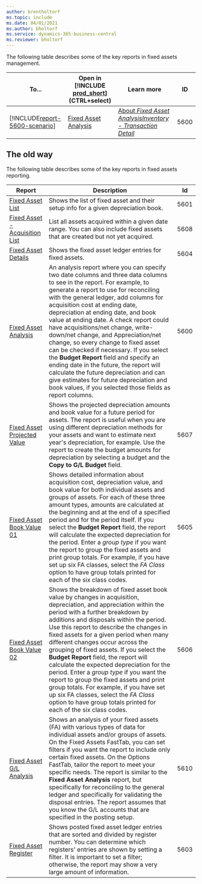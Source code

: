 ```yaml
---
author: brentholtorf
ms.topic: include
ms.date: 04/01/2021
ms.author: bholtorf
ms.service: dynamics-365-business-central
ms.reviewer: bholtorf
---
```




The following table describes some of the key reports in fixed assets management.

| To... | Open in [!INCLUDE [prod_short](prod_short.md)] (CTRL+select) | Learn more | ID | 
|-------|------------| ------------|----|
| [!INCLUDE[report-5600-scenario](../includes/report-5600-scenario-include.md)] | [Fixed Asset Analysis](https://businesscentral.dynamics.com?report=5600) | [About *Fixed Asset AnalysisInventory - Transaction Detail*](../reports/report-5600.md) | 5600 |




<!-- 

| | [Fixed Asset List](https://businesscentral.dynamics.com?report=5601) | [About *Fixed Asset ListInventory - Transaction Detail*](../reports/report-5601.md) | 5601 |
| | [Fixed Asset Register](https://businesscentral.dynamics.com?report=5603) | [About *Fixed Asset RegisterInventory - Transaction Detail*](../reports/report-5603.md) | 5603 |
| | [Fixed Asset Details](https://businesscentral.dynamics.com?report=5604) | [About *Fixed Asset DetailsInventory - Transaction Detail*](../reports/report-5604.md) | 5604 |
| | [Fixed Asset Book Value 01](https://businesscentral.dynamics.com?report=5605) | [About *Fixed Asset Book Value 01Inventory - Transaction Detail*](../reports/report-5605.md) | 5605 |
| | [Fixed Asset Book Value 02](https://businesscentral.dynamics.com?report=5606) | [About *Fixed Asset Book Value 02Inventory - Transaction Detail*](../reports/report-5606.md) | 5606 |
| | [Fixed Asset Projected Value](https://businesscentral.dynamics.com?report=5607) | [About *Fixed Asset Projected ValueInventory - Transaction Detail*](../reports/report-5607.md) | 5607 |
| | [Fixed Asset - Acquisition List](https://businesscentral.dynamics.com?report=5608) | [About *Fixed Asset - Acquisition ListInventory - Transaction Detail*](../reports/report-5608.md) | 5608 |
| | [Fixed Asset G/L Analysis](https://businesscentral.dynamics.com?report=5610) | [About *Fixed Asset G/L AnalysisInventory - Transaction Detail*$../reports/report-5610.md) | 5610 |


5600
About Fixed Asset Analysis
Fixed Asset Analysis Report is a flexible reporting option that provides a comprehensive examination of an organization's fixed assets, such as property, plant, and equipment (PP&E), for different purposes. If the purpose is to reconcile asset values with GL then fields like acquisition, depreciation can be selected. If the purpose is about reviewing net value along with write down value, users can use this report accordingly by choosing the relevant amount fields and amount fields for multiple periods.

5601
The Fixed Asset List report provides a comprehensive listing of all fixed assets owned by an organization at a specific point in time. This report is crucial for asset management, financial reporting, and compliance purposes.

5603
About Fixed Asset Register
The Fixed Asset Register report is a comprehensive and structured document that serves as the central repository of all fixed asset transactions done by an organization.

5604
About Fixed Asset Details
The Fixed Asset Details report provides a comprehensive overview of all relevant information pertaining to each fixed asset owned by an organization. This report serves as a detailed transaction information and reference tool for asset management.

5605
About Fixed Asset Book Value 01
The Fixed Asset - Book Value 01 report helps obtain detailed information for different groups of assets about acquisition cost, depreciation value and book value. The detailed information are also summarized at a group level if needed. The report shows the output structured over multiple columns.

5606
About Fixed Asset Book Value 02
The Fixed Asset Book Value 02 report is useful when the user wants to view the movement in valuation of assets over a period time. There is further breakdown of values under additions and disposals during the period , further grouped under classes/subclasses if needed.

5607
About Fixed Asset Projected Value
Fixed Asset Projected Value Report is a detailed analysis that forecasts the future value of an organization's fixed assets over a specified period. This is specially useful where there are multiple depreciation methods and there is need to review the projected values of depreciation.

5608
About Fixed Asset Acquisition List
The Fixed Asset Acquisition List report is a detailed accounting document that provides an organized summary of all fixed assets acquired by an organization during a specific period. This report is essential for tracking new additions to the asset base and ensuring accurate financial reporting.

5610
About Fixed Asset G/L Analysis
The Fixed Assets G/L Analysis report is essential for financial management and reporting, offering detailed insights into the accounting treatment and reconciliation of subledger with the general ledger mainly validating the disposal entries. Structurally it is similar to FA Analysis report but this one is focused on GL reconciliation purpose. 
-->


## The old way
The following table describes some of the key reports in fixed assets reporting.

| Report | Description | Id | 
|--|--|--|
| [Fixed Asset List](https://businesscentral.dynamics.com?report=5601)| Shows the list of fixed asset and their setup info for a given depreciation book. |5601 |
| [Fixed Asset - Acquisition List](https://businesscentral.dynamics.com?report=5608) |  List all assets acquired within a given date range. You can also include fixed assets that are created but not yet acquired. |5608 |
| [Fixed Asset Details](https://businesscentral.dynamics.com?report=5604)| Shows the fixed asset ledger entries for fixed assets. |5604 |
| [Fixed Asset Analysis](https://businesscentral.dynamics.com?report=5600)| An analysis report where you can specify two date columns and three data columns to see in the report. For example, to generate a report to use for reconciling with the general ledger, add columns for acquisition cost at ending date, depreciation at ending date, and book value at ending date. A check report could have acquisitions/net change, write-down/net change, and Appreciation/net change, so every change to fixed asset can be checked if necessary. If you select the **Budget Report** field and specify an ending date in the future, the report will calculate the future depreciation and can give estimates for future depreciation and book values, if you selected those fields as report columns. |5600|
| [Fixed Asset Projected Value](https://businesscentral.dynamics.com?report=5607)| Shows the projected depreciation amounts and book value for a future period for assets. The report is useful when you are using different depreciation methods for your assets and want to estimate next year's depreciation, for example. Use the report to create the budget amounts for depreciation by selecting a budget and the **Copy to G/L Budget** field. |5607 |
| [Fixed Asset Book Value 01](https://businesscentral.dynamics.com?report=5605)|Shows detailed information about acquisition cost, depreciation value, and book value for both individual assets and groups of assets. For each of these three amount types, amounts are calculated at the beginning and at the end of a specified period and for the period itself. If you select the **Budget Report** field, the report will calculate the expected depreciation for the period. Enter a *group type* if you want the report to group the fixed assets and print group totals. For example, if you have set up six FA classes, select the *FA Class* option to have group totals printed for each of the six class codes.|5605|
| [Fixed Asset Book Value 02](https://businesscentral.dynamics.com?report=5606)|Shows the breakdown of fixed asset book value by changes in acquisition, depreciation, and appreciation within the period with a further breakdown by additions and disposals within the period. Use this report to describe the changes in fixed assets for a given period when many different changes occur across the grouping of fixed assets. If you select the **Budget Report** field, the report will calculate the expected depreciation for the period. Enter a *group type* if you want the report to group the fixed assets and print group totals. For example, if you have set up six FA classes, select the *FA Class* option to have group totals printed for each of the six class codes. |5606|
| [Fixed Asset G/L Analysis](https://businesscentral.dynamics.com?report=5610)|Shows an analysis of your fixed assets (FA) with various types of data for individual assets and/or groups of assets. On the Fixed Assets FastTab, you can set filters if you want the report to include only certain fixed assets. On the Options FastTab, tailor the report to meet your specific needs. The report is similar to the **Fixed Asset Analysis** report, but specifically for reconciling to the general ledger and specifically for validating the disposal entries. The report assumes that you know the G/L accounts that are specified in the  posting setup. | 5610 |
| [Fixed Asset Register](https://businesscentral.dynamics.com?report=5603) |Shows posted fixed asset ledger entries that are sorted and divided by register number. You can determine which registers' entries are shown by setting a filter. It is important to set a filter; otherwise, the report may show a very large amount of information. |5603  |

